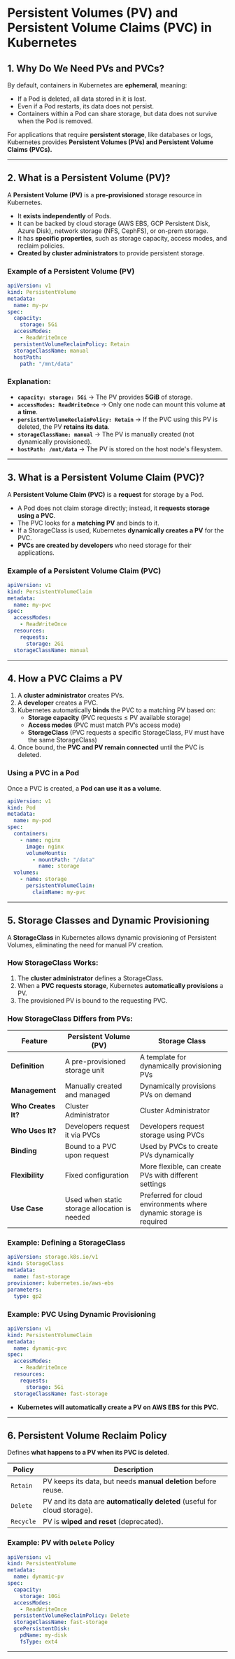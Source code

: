 # **Persistent Volumes (PV) and Persistent Volume Claims (PVC) in Kubernetes**

## **1. Why Do We Need PVs and PVCs?**
By default, containers in Kubernetes are **ephemeral**, meaning:
- If a Pod is deleted, all data stored in it is lost.
- Even if a Pod restarts, its data does not persist.
- Containers within a Pod can share storage, but data does not survive when the Pod is removed.

For applications that require **persistent storage**, like databases or logs, Kubernetes provides **Persistent Volumes (PVs) and Persistent Volume Claims (PVCs).**

---

## **2. What is a Persistent Volume (PV)?**
A **Persistent Volume (PV)** is a **pre-provisioned** storage resource in Kubernetes.
- It **exists independently** of Pods.
- It can be backed by cloud storage (AWS EBS, GCP Persistent Disk, Azure Disk), network storage (NFS, CephFS), or on-prem storage.
- It has **specific properties**, such as storage capacity, access modes, and reclaim policies.
- **Created by cluster administrators** to provide persistent storage.

### **Example of a Persistent Volume (PV)**
```yaml
apiVersion: v1
kind: PersistentVolume
metadata:
  name: my-pv
spec:
  capacity:
    storage: 5Gi
  accessModes:
    - ReadWriteOnce
  persistentVolumeReclaimPolicy: Retain
  storageClassName: manual
  hostPath:
    path: "/mnt/data"
```

### **Explanation:**
- **`capacity: storage: 5Gi`** → The PV provides **5GiB** of storage.
- **`accessModes: ReadWriteOnce`** → Only one node can mount this volume **at a time**.
- **`persistentVolumeReclaimPolicy: Retain`** → If the PVC using this PV is deleted, the PV **retains its data**.
- **`storageClassName: manual`** → The PV is manually created (not dynamically provisioned).
- **`hostPath: /mnt/data`** → The PV is stored on the host node's filesystem.

---

## **3. What is a Persistent Volume Claim (PVC)?**
A **Persistent Volume Claim (PVC)** is a **request** for storage by a Pod.
- A Pod does not claim storage directly; instead, it **requests storage using a PVC**.
- The PVC looks for a **matching PV** and binds to it.
- If a StorageClass is used, Kubernetes **dynamically creates a PV** for the PVC.
- **PVCs are created by developers** who need storage for their applications.

### **Example of a Persistent Volume Claim (PVC)**
```yaml
apiVersion: v1
kind: PersistentVolumeClaim
metadata:
  name: my-pvc
spec:
  accessModes:
    - ReadWriteOnce
  resources:
    requests:
      storage: 2Gi
  storageClassName: manual
```

---

## **4. How a PVC Claims a PV**
1. A **cluster administrator** creates PVs.
2. A **developer** creates a PVC.
3. Kubernetes automatically **binds** the PVC to a matching PV based on:
   - **Storage capacity** (PVC requests ≤ PV available storage)
   - **Access modes** (PVC must match PV’s access mode)
   - **StorageClass** (PVC requests a specific StorageClass, PV must have the same StorageClass)
4. Once bound, the **PVC and PV remain connected** until the PVC is deleted.

### **Using a PVC in a Pod**
Once a PVC is created, a **Pod can use it as a volume**.

```yaml
apiVersion: v1
kind: Pod
metadata:
  name: my-pod
spec:
  containers:
    - name: nginx
      image: nginx
      volumeMounts:
        - mountPath: "/data"
          name: storage
  volumes:
    - name: storage
      persistentVolumeClaim:
        claimName: my-pvc
```

---

## **5. Storage Classes and Dynamic Provisioning**
A **StorageClass** in Kubernetes allows dynamic provisioning of Persistent Volumes, eliminating the need for manual PV creation.

### **How StorageClass Works:**
1. The **cluster administrator** defines a StorageClass.
2. When a **PVC requests storage**, Kubernetes **automatically provisions** a PV.
3. The provisioned PV is bound to the requesting PVC.

### **How StorageClass Differs from PVs:**
| **Feature** | **Persistent Volume (PV)** | **Storage Class** |
|------------|----------------------|----------------------|
| **Definition** | A pre-provisioned storage unit | A template for dynamically provisioning PVs |
| **Management** | Manually created and managed | Dynamically provisions PVs on demand |
| **Who Creates It?** | Cluster Administrator | Cluster Administrator |
| **Who Uses It?** | Developers request it via PVCs | Developers request storage using PVCs |
| **Binding** | Bound to a PVC upon request | Used by PVCs to create PVs dynamically |
| **Flexibility** | Fixed configuration | More flexible, can create PVs with different settings |
| **Use Case** | Used when static storage allocation is needed | Preferred for cloud environments where dynamic storage is required |

### **Example: Defining a StorageClass**
```yaml
apiVersion: storage.k8s.io/v1
kind: StorageClass
metadata:
  name: fast-storage
provisioner: kubernetes.io/aws-ebs
parameters:
  type: gp2
```

### **Example: PVC Using Dynamic Provisioning**
```yaml
apiVersion: v1
kind: PersistentVolumeClaim
metadata:
  name: dynamic-pvc
spec:
  accessModes:
    - ReadWriteOnce
  resources:
    requests:
      storage: 5Gi
  storageClassName: fast-storage
```
- **Kubernetes will automatically create a PV on AWS EBS for this PVC.**

---

## **6. Persistent Volume Reclaim Policy**
Defines **what happens to a PV when its PVC is deleted**.

| **Policy** | **Description** |
|-----------|---------------|
| `Retain` | PV keeps its data, but needs **manual deletion** before reuse. |
| `Delete` | PV and its data are **automatically deleted** (useful for cloud storage). |
| `Recycle` | PV is **wiped and reset** (deprecated). |

### **Example: PV with `Delete` Policy**
```yaml
apiVersion: v1
kind: PersistentVolume
metadata:
  name: dynamic-pv
spec:
  capacity:
    storage: 10Gi
  accessModes:
    - ReadWriteOnce
  persistentVolumeReclaimPolicy: Delete
  storageClassName: fast-storage
  gcePersistentDisk:
    pdName: my-disk
    fsType: ext4
```

---

